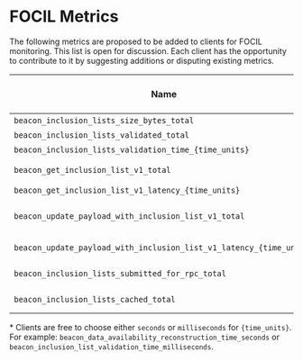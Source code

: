 # FOCIL Metrics

The following metrics are proposed to be added to clients for FOCIL monitoring. This list is open for discussion. Each client has the opportunity to contribute to it by suggesting additions or disputing existing metrics.

| Name | Metric type | Usage | Sample collection event |
|--------------------------------------------|-------------|-------------------------------------------------------------|----------------------|
| `beacon_inclusion_lists_size_bytes_total`            | Counter   | Byte size of the inclusion list  |      |
| `beacon_inclusion_lists_validated_total`           | Counter   | Number of validated inclusion lists |      |
| `beacon_inclusion_lists_validation_time_{time_units}`  | Histogram | Time to validate inclusion list  |  |
| `beacon_get_inclusion_list_v1_total`           | Counter   | Number of getInclusionListV1 requests |      |
| `beacon_get_inclusion_list_v1_latency_{time_units}`  | Histogram | Latency for getInclusionListV1 |  |
| `beacon_update_payload_with_inclusion_list_v1_total`  | Counter   | Number of updatePayloadWithInclusionListV1 requests |    |
| `beacon_update_payload_with_inclusion_list_v1_latency_{time_units}`  | Histogram | Latency for updatePayloadWithInclusionListV1   |   |
| `beacon_inclusion_lists_submitted_for_rpc_total`  | Counter   | Number of inclusion lists submitted for RPC |     |
| `beacon_inclusion_lists_cached_total`  | Counter   | Number of cached inclusion lists in slot N-1 |     |

\* Clients are free to choose either `seconds` or `milliseconds` for `{time_units}`.
For example: `beacon_data_availability_reconstruction_time_seconds` or `beacon_inclusion_list_validation_time_milliseconds`.
